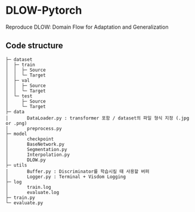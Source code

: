 # DLOW-Pytorch
Reproduce DLOW: Domain Flow for Adaptation and Generalization

## Code structure
	├─ dataset
	│  ├─ train
	│  │  ├─ Source
	│  │  └─ Target
    │  ├─ val
	│  │  ├─ Source
	│  │  └─ Target
	│  └─ test
	│     ├─ Source
	│     └─ Target
	├─ data
	│		DataLoader.py : transformer 포함 / dataset의 파일 형식 지정 (.jpg or .png)
	│		preprocess.py
	├─ model
	│		checkpoint
	│		BaseNetwork.py
	│		Segmentation.py
	│		Interpolation.py
	│		DLOW.py
	├─ utils
	│		Buffer.py : Discriminator를 학습시킬 때 사용할 버퍼
	│		Logger.py : Terminal + Visdom Logging 
	├─ log
    │		train.log
	│		evaluate.log
	├─ train.py
	└─ evaluate.py

